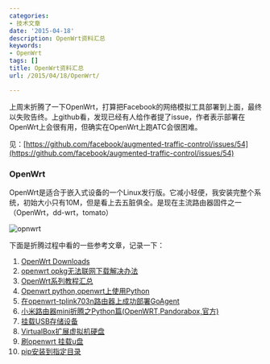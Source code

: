 ```yaml
---
categories:
- 技术文章
date: '2015-04-18'
description: OpenWrt资料汇总
keywords:
- OpenWrt
tags: []
title: OpenWrt资料汇总
url: /2015/04/18/OpenWrt/

---
```



上周末折腾了一下OpenWrt，打算把Facebook的网络模拟工具部署到上面，最终以失败告终。上github看，发现已经有人给作者提了issue，作者表示部署在OpenWrt上会很有用，但确实在OpenWrt上跑ATC会很困难。

<!--more-->

见：[https://github.com/facebook/augmented-traffic-control/issues/54](https://github.com/facebook/augmented-traffic-control/issues/54)

### OpenWrt
OpenWrt是适合于嵌入式设备的一个Linux发行版。它减小轻便，我安装完整个系统，初始大小只有10M，但是看上去五脏俱全。是现在主流路由器固件之一（OpenWrt，dd-wrt，tomato）

![opnwrt](http://image.coderzh.com/openwrt.png)

下面是折腾过程中看的一些参考文章，记录一下：

1. [OpenWrt Downloads](http://downloads.openwrt.org)
1. [openwrt opkg无法联网下载解决办法](https://sqzr.cc/blog/2013/11/09/openwrt-opkgwu-fa-lian-wang-xia-zai-jie-jue-ban-fa/)
1. [OpenWrt系列教程汇总](http://www.openwrt.org.cn/bbs/forum.php?mod=viewthread&tid=60&extra=page%3D1)
1. [Openwrt python,openwrt上使用Python](http://blog.csdn.net/phodal/article/details/8521712)
1. [在openwrt-tplink703n路由器上成功部署GoAgent](http://scola.github.io/deploy-goagent-on-openwrt-tplink-703n/)
1. [小米路由器mini折腾之Python篇(OpenWRT,Pandorabox,官方)](http://www.phpgao.com/xiaomi_router_python.html)
1. [挂载USB存储设备](http://wiki.openwrt.org/zh-cn/doc/howto/usb.storage)
1. [VirtualBox扩展虚拟机硬盘](http://blog.sina.com.cn/s/blog_53689eaf0100xksw.html)
1. [刷openwrt 挂载u盘](http://www.cnblogs.com/xianfangloveyangmei/p/3675385.html)
1. [pip安装到指定目录](http://jyd.me/linux/pip-install-to-different-home/)

